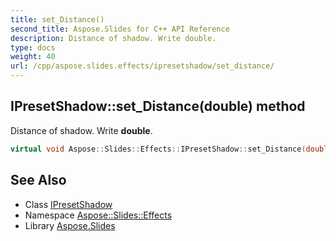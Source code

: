 ```yaml
---
title: set_Distance()
second_title: Aspose.Slides for C++ API Reference
description: Distance of shadow. Write double.
type: docs
weight: 40
url: /cpp/aspose.slides.effects/ipresetshadow/set_distance/
---
```

## IPresetShadow::set_Distance(double) method


Distance of shadow. Write **double**.

```cpp
virtual void Aspose::Slides::Effects::IPresetShadow::set_Distance(double value)=0
```

## See Also

* Class [IPresetShadow](./)
* Namespace [Aspose::Slides::Effects](../)
* Library [Aspose.Slides](../../)